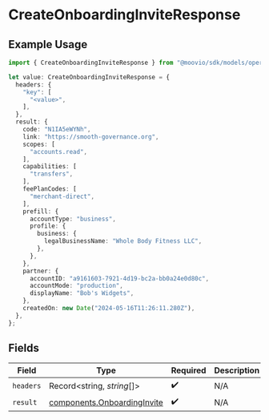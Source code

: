 # CreateOnboardingInviteResponse

## Example Usage

```typescript
import { CreateOnboardingInviteResponse } from "@moovio/sdk/models/operations";

let value: CreateOnboardingInviteResponse = {
  headers: {
    "key": [
      "<value>",
    ],
  },
  result: {
    code: "N1IA5eWYNh",
    link: "https://smooth-governance.org",
    scopes: [
      "accounts.read",
    ],
    capabilities: [
      "transfers",
    ],
    feePlanCodes: [
      "merchant-direct",
    ],
    prefill: {
      accountType: "business",
      profile: {
        business: {
          legalBusinessName: "Whole Body Fitness LLC",
        },
      },
    },
    partner: {
      accountID: "a9161603-7921-4d19-bc2a-bb0a24e0d80c",
      accountMode: "production",
      displayName: "Bob's Widgets",
    },
    createdOn: new Date("2024-05-16T11:26:11.280Z"),
  },
};
```

## Fields

| Field                                                                      | Type                                                                       | Required                                                                   | Description                                                                |
| -------------------------------------------------------------------------- | -------------------------------------------------------------------------- | -------------------------------------------------------------------------- | -------------------------------------------------------------------------- |
| `headers`                                                                  | Record<string, *string*[]>                                                 | :heavy_check_mark:                                                         | N/A                                                                        |
| `result`                                                                   | [components.OnboardingInvite](../../models/components/onboardinginvite.md) | :heavy_check_mark:                                                         | N/A                                                                        |